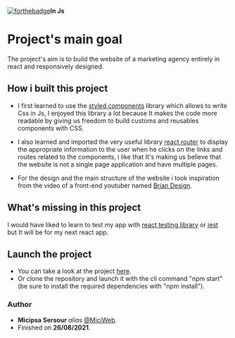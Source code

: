 [![forthebadge](https://forthebadge.com/images/badges/uses-css.svg)](http://forthebadge.com)**In Js**

# Project's main goal
The project's aim is to build the website of a marketing agency entirely in react and responsively designed.

## How i built this project
* I first learned to use the [styled components](https://styled-components.com/) library which allows to write Css in Js, I enjoyed this library a lot because It makes the code more readable by giving us freedom to build customs and reusables components with CSS.

* I also learned and imported the very useful library [react router](https://reactrouter.com/) to display the appropriate information to the user when he clicks on the links and routes related to the components, i like that It's making us believe that the website is not a single page application and have multiple pages.

* For the design and the main structure of the website i took inspiration from the video of a front-end youtuber named [Brian Design](https://www.youtube.com/channel/UCsKsymTY_4BYR-wytLjex7A).

## What's missing in this project
I would have liked to learn to test my app with [react testing library](https://testing-library.com/docs/react-testing-library/intro/) or [jest](https://jestjs.io/) but It will be for my next react app.

## Launch the project
* You can take a look at the project [here](https://miciweb.github.io/react_marketing-agency-website/).
* Or clone the repository and launch it with the cli command "npm start" (be sure to install the required dependencies with "npm install").

### Author
* **Micipsa Sersour** _alias_ [@MiciWeb](https://github.com/MiciWeb).
* Finished on **26/08/2021**.

